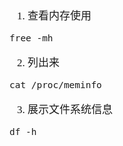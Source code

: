 <span  style="font-family: Simsun,serif; font-size: 17px; ">

1. 查看内存使用
~~~
free -mh
~~~
2. 列出来
~~~
cat /proc/meminfo
~~~
3. 展示文件系统信息
~~~
df -h
~~~

</span>